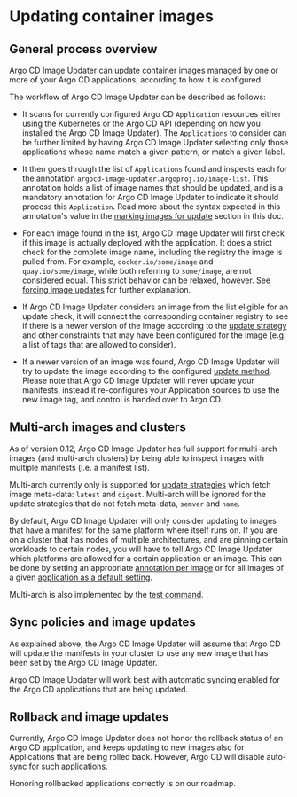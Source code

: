 # Updating container images

## General process overview

Argo CD Image Updater can update container images managed by one or more of
your Argo CD applications, according to how it is configured.

The workflow of Argo CD Image Updater can be described as follows:

* It scans for currently configured Argo CD `Application` resources either
  using the Kubernetes or the Argo CD API (depending on how you installed
  the Argo CD Image Updater). The `Applications` to consider can be further
  limited by having Argo CD Image Updater selecting only those applications
  whose name match a given pattern, or match a given label.

* It then goes through the list of `Applications` found and inspects each
  for the annotation `argocd-image-updater.argoproj.io/image-list`. This
  annotation holds a list of image names that should be updated, and is a
  mandatory annotation for Argo CD Image Updater to indicate it should
  process this `Application`. Read more about the syntax expected in this
  annotation's value in the [marking images for update](../configuration/images.md)
  section in this doc.

* For each image found in the list, Argo CD Image Updater will first check
  if this image is actually deployed with the application. It does a strict
  check for the complete image name, including the registry the image is
  pulled from. For example, `docker.io/some/image` and `quay.io/some/image`,
  while both referring to `some/image`, are not considered equal. This strict
  behavior can be relaxed, however. See [forcing image updates](../configuration/images.md#forcing-image-updates) for
  further explanation.

* If Argo CD Image Updater considers an image from the list eligible for an
  update check, it will connect the corresponding container registry to see
  if there is a newer version of the image according to the
  [update strategy](./update-strategies.md)
  and other constraints that may have been configured for the image (e.g.
  a list of tags that are allowed to consider).

* If a newer version of an image was found, Argo CD Image Updater will try
  to update the image according to the configured
  [update method](./update-methods.md). Please note that Argo CD Image Updater will
  never update your manifests, instead it re-configures your Application
  sources to use the new image tag, and control is handed over to Argo CD.

## <a name="multi-arch"></a>Multi-arch images and clusters

As of version 0.12, Argo CD Image Updater has full support for multi-arch
images (and multi-arch clusters) by being able to inspect images with multiple
manifests (i.e. a manifest list).

Multi-arch currently only is supported for
[update strategies](./update-strategies.md)
which fetch image meta-data: `latest` and `digest`. Multi-arch will be ignored
for the update strategies that do not fetch meta-data, `semver` and `name`.

By default, Argo CD Image Updater will only consider updating to images that
have a manifest for the same platform where itself runs on. If you are on a
cluster that has nodes of multiple architectures, and are pinning certain
workloads to certain nodes, you will have to tell Argo CD Image Updater which
platforms are allowed for a certain application or an image. This can be done
by setting an appropriate
[annotation per image](../configuration/images.md#platforms)
or for all images of a given
[application as a default setting](../configuration/images.md#appendix-defaults).

Multi-arch is also implemented by the
[test command](../install/testing.md#multi-arch).

## Sync policies and image updates

As explained above, the Argo CD Image Updater will assume that Argo CD will
update the manifests in your cluster to use any new image that has been set
by the Argo CD Image Updater.

Argo CD Image Updater will work best with automatic syncing enabled for the
Argo CD applications that are being updated.

## Rollback and image updates

Currently, Argo CD Image Updater does not honor the rollback status of an
Argo CD application, and keeps updating to new images also for Applications
that are being rolled back. However, Argo CD will disable auto-sync for
such applications.

Honoring rollbacked applications correctly is on our roadmap.

